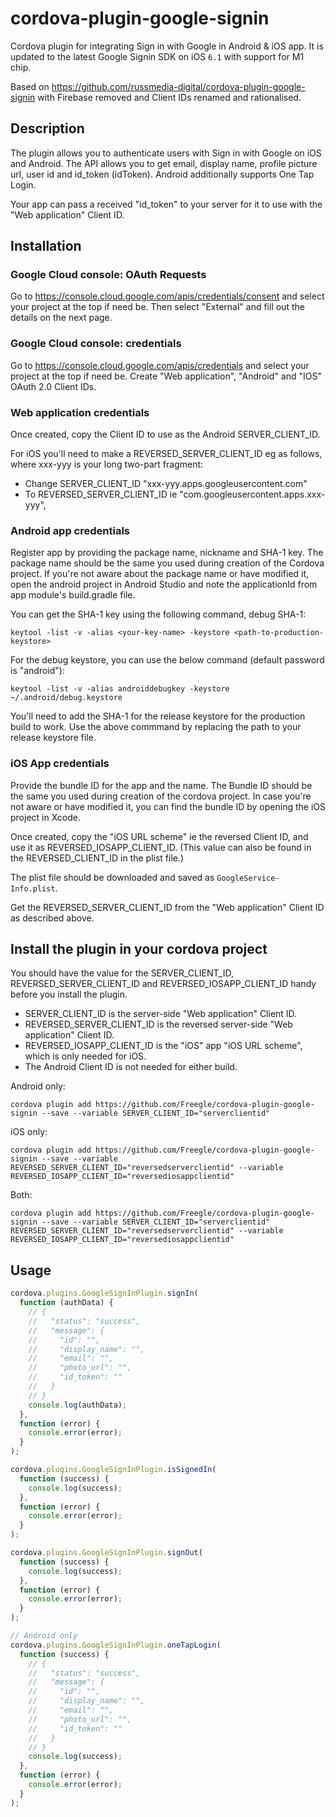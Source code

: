 # cordova-plugin-google-signin

Cordova plugin for integrating Sign in with Google in Android &amp; iOS app. 
It is updated to the latest Google Signin SDK on iOS `6.1` with support for M1 chip.

Based on https://github.com/russmedia-digital/cordova-plugin-google-signin with Firebase removed and Client IDs renamed and rationalised.

## Description

The plugin allows you to authenticate users with Sign in with Google on iOS and Android. 
The API allows you to get email, display name, profile picture url, user id and id_token (idToken).
Android additionally supports One Tap Login.

Your app can pass a received "id_token" to your server for it to use with the "Web application" Client ID.

## Installation

### Google Cloud console: OAuth Requests

Go to https://console.cloud.google.com/apis/credentials/consent and select your project at the top if need be.
Then select "External" and fill out the details on the next page.

### Google Cloud console: credentials

Go to https://console.cloud.google.com/apis/credentials and select your project at the top if need be.
Create "Web application", "Android" and "IOS" OAuth 2.0 Client IDs.

### Web application credentials

Once created, copy the Client ID to use as the Android SERVER_CLIENT_ID.

For iOS you'll need to make a REVERSED_SERVER_CLIENT_ID eg as follows, where xxx-yyy is your long two-part fragment:
* Change SERVER_CLIENT_ID "xxx-yyy.apps.googleusercontent.com"
* To REVERSED_SERVER_CLIENT_ID ie "com.googleusercontent.apps.xxx-yyy",

### Android app credentials

Register app by providing the package name, nickname and SHA-1 key. 
The package name should be the same you used during creation of the Cordova project. 
If you're not aware about the package name or have modified it, open the android project in Android Studio and note the applicationId from app module's build.gradle file.

You can get the SHA-1 key using the following command, debug SHA-1:

    keytool -list -v -alias <your-key-name> -keystore <path-to-production-keystore>

For the debug keystore, you can use the below command (default password is "android"):

    keytool -list -v -alias androiddebugkey -keystore ~/.android/debug.keystore

You'll need to add the SHA-1 for the release keystore for the production build to work. Use the above commmand by replacing the path to your release keystore file.

### iOS App credentials

Provide the bundle ID for the app and the name.
The Bundle ID should be the same you used during creation of the cordova project. 
In case you're not aware or have modified it, you can find the bundle ID by opening the iOS project in Xcode.

Once created, copy the "iOS URL scheme" ie the reversed Client ID, and use it as REVERSED_IOSAPP_CLIENT_ID.
(This value can also be found in the REVERSED_CLIENT_ID in the plist file.)

The plist file should be downloaded and saved as `GoogleService-Info.plist`.

Get the REVERSED_SERVER_CLIENT_ID from the "Web application" Client ID as described above.

## Install the plugin in your cordova project

You should have the value for the SERVER_CLIENT_ID, REVERSED_SERVER_CLIENT_ID and REVERSED_IOSAPP_CLIENT_ID handy before you install the plugin.

* SERVER_CLIENT_ID is the server-side "Web application" Client ID.
* REVERSED_SERVER_CLIENT_ID is the reversed server-side "Web application" Client ID.
* REVERSED_IOSAPP_CLIENT_ID is the "iOS" app "iOS URL scheme", which is only needed for iOS.
* The Android Client ID is not needed for either build.

Android only:

    cordova plugin add https://github.com/Freegle/cordova-plugin-google-signin --save --variable SERVER_CLIENT_ID="serverclientid"

iOS only:

    cordova plugin add https://github.com/Freegle/cordova-plugin-google-signin --save --variable REVERSED_SERVER_CLIENT_ID="reversedserverclientid" --variable REVERSED_IOSAPP_CLIENT_ID="reversediosappclientid"

Both:

    cordova plugin add https://github.com/Freegle/cordova-plugin-google-signin --save --variable SERVER_CLIENT_ID="serverclientid" REVERSED_SERVER_CLIENT_ID="reversedserverclientid" --variable REVERSED_IOSAPP_CLIENT_ID="reversediosappclientid"


## Usage

```javascript
cordova.plugins.GoogleSignInPlugin.signIn(
  function (authData) {
    // {
    //   "status": "success",
    //   "message": {
    //     "id": "",
    //     "display_name": "",
    //     "email": "",
    //     "photo_url": "",
    //     "id_token": ""
    //   }
    // }
    console.log(authData);
  },
  function (error) {
    console.error(error);
  }
);

cordova.plugins.GoogleSignInPlugin.isSignedIn(
  function (success) {
    console.log(success);
  },
  function (error) {
    console.error(error);
  }
);

cordova.plugins.GoogleSignInPlugin.signOut(
  function (success) {
    console.log(success);
  },
  function (error) {
    console.error(error);
  }
);

// Android only
cordova.plugins.GoogleSignInPlugin.oneTapLogin(
  function (success) {
    // {
    //   "status": "success",
    //   "message": {
    //     "id": "",
    //     "display_name": "",
    //     "email": "",
    //     "photo_url": "",
    //     "id_token": ""
    //   }
    // }
    console.log(success);
  },
  function (error) {
    console.error(error);
  }
);
```
